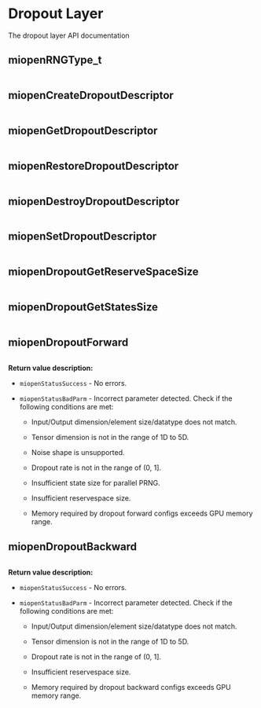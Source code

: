 
# Dropout Layer

The dropout layer API documentation


## miopenRNGType_t

```{doxygenenum}  miopenRNGType_t
```

## miopenCreateDropoutDescriptor

```{doxygenfunction}  miopenCreateDropoutDescriptor
```

## miopenGetDropoutDescriptor

```{doxygenfunction}  miopenGetDropoutDescriptor
```

## miopenRestoreDropoutDescriptor

```{doxygenfunction}  miopenRestoreDropoutDescriptor
```

## miopenDestroyDropoutDescriptor

```{doxygenfunction}  miopenDestroyDropoutDescriptor
```

## miopenSetDropoutDescriptor

```{doxygenfunction}  miopenSetDropoutDescriptor
```

## miopenDropoutGetReserveSpaceSize

```{doxygenfunction}  miopenDropoutGetReserveSpaceSize
```

## miopenDropoutGetStatesSize

```{doxygenfunction}  miopenDropoutGetStatesSize
```

## miopenDropoutForward

```{doxygenfunction}  miopenDropoutForward
```

**Return value description:**

* `miopenStatusSuccess` - No errors.

* `miopenStatusBadParm` - Incorrect parameter detected. Check if the following conditions are met:

  - Input/Output dimension/element size/datatype does not match.

  - Tensor dimension is not in the range of 1D to 5D.

  - Noise shape is unsupported.

  - Dropout rate  is not in the range of (0, 1].

  - Insufficient state size for parallel PRNG.

  - Insufficient reservespace size.

  - Memory required by dropout forward configs exceeds GPU memory range.

## miopenDropoutBackward

```{doxygenfunction}  miopenDropoutBackward
```

**Return value description:**

* `miopenStatusSuccess` - No errors.

* `miopenStatusBadParm` - Incorrect parameter detected. Check if the following conditions are met:

  - Input/Output dimension/element size/datatype does not match.

  - Tensor dimension is not in the range of 1D to 5D.

  - Dropout rate  is not in the range of (0, 1].

  - Insufficient reservespace size.

  - Memory required by dropout backward configs exceeds GPU memory range.
